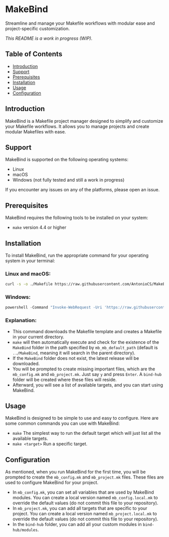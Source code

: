 # MakeBind

Streamline and manage your Makefile workflows with modular ease and project-specific customization.

*This README is a work in progress (WIP).*

## Table of Contents
- [Introduction](#introduction)
- [Support](#support)
- [Prerequisites](#prerequisites)
- [Installation](#installation)
- [Usage](#usage)
- [Configuration](#configuration)

## Introduction
MakeBind is a Makefile project manager designed to simplify and customize your Makefile workflows. It allows you to manage projects and create modular Makefiles with ease.

## Support
MakeBind is supported on the following operating systems:
- Linux
- macOS
- Windows (not fully tested and still a work in progress)

If you encounter any issues on any of the platforms, please open an issue.

## Prerequisites
MakeBind requires the following tools to be installed on your system:
- `make` version 4.4 or higher

## Installation

To install MakeBind, run the appropriate command for your operating system in your terminal:

### Linux and macOS:
```bash
curl -s -o ./Makefile https://raw.githubusercontent.com/AntonioCS/MakeBind/main/templates/Makefile.tpl.mk && make
```

### Windows:
```powershell
powershell -Command "Invoke-WebRequest -Uri 'https://raw.githubusercontent.com/AntonioCS/MakeBind/main/templates/Makefile.tpl.mk' -OutFile './Makefile'; & make"
```

### Explanation:
- This command downloads the Makefile template and creates a Makefile in your current directory.
- `make` will then automatically execute and check for the existence of the `MakeBind` folder in the path specified by `mb_mb_default_path` (default is `../MakeBind`, meaning it will search in the parent directory).
- If the `MakeBind` folder does not exist, the latest release will be downloaded.
- You will be prompted to create missing important files, which are the `mb_config.mk` and `mb_project.mk`. Just say `y` and press `Enter`. A `bind-hub` folder will be created where these files will reside.
- Afterward, you will see a list of available targets, and you can start using MakeBind.

## Usage
MakeBind is designed to be simple to use and easy to configure. Here are some common commands you can use with MakeBind:
- `make`
  The simplest way to run the default target which will just list all the available targets.
- `make <target>`
  Run a specific target.

## Configuration
As mentioned, when you run MakeBind for the first time, you will be prompted to create the `mb_config.mk` and `mb_project.mk` files. These files are used to configure MakeBind for your project.
- In `mb_config.mk`, you can set all variables that are used by MakeBind modules. You can create a local version named `mb_config.local.mk` to override the default values (do not commit this file to your repository).
- In `mb_project.mk`, you can add all targets that are specific to your project. You can create a local version named `mb_project.local.mk` to override the default values (do not commit this file to your repository).
- In the `bind-hub` folder, you can add all your custom modules in `bind-hub/modules`.
